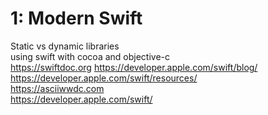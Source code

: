 # 1: Modern Swift

Static vs dynamic libraries  
using swift with cocoa and objective-c   
https://swiftdoc.org
https://developer.apple.com/swift/blog/  
https://developer.apple.com/swift/resources/  
https://asciiwwdc.com  
https://developer.apple.com/swift/  
